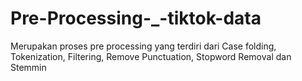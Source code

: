 # Pre-Processing-_-tiktok-data
Merupakan proses pre processing yang terdiri dari Case folding, Tokenization, Filtering, Remove Punctuation, Stopword Removal dan Stemmin
